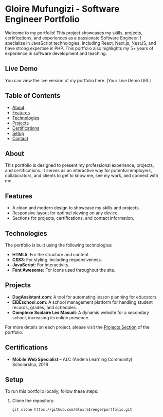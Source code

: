 # Gloire Mufungizi - Software Engineer Portfolio

Welcome to my portfolio! This project showcases my skills, projects, certifications, and experiences as a passionate Software Engineer. I specialize in JavaScript technologies, including React, Next.js, NestJS, and have strong expertise in PHP. This portfolio also highlights my 5+ years of experience in software development and teaching.

## Live Demo

You can view the live version of my portfolio here: [Your Live Demo URL]

## Table of Contents

- [About](#about)
- [Features](#features)
- [Technologies](#technologies)
- [Projects](#projects)
- [Certifications](#certifications)
- [Setup](#setup)
- [Contact](#contact)

## About

This portfolio is designed to present my professional experience, projects, and certifications. It serves as an interactive way for potential employers, collaborators, and clients to get to know me, see my work, and connect with me.

## Features

- A clean and modern design to showcase my skills and projects.
- Responsive layout for optimal viewing on any device.
- Sections for projects, certifications, and contact information.

## Technologies

The portfolio is built using the following technologies:

- **HTML5**: For the structure and content.
- **CSS3**: For styling, including responsiveness.
- **JavaScript**: For interactivity.
- **Font Awesome**: For icons used throughout the site.

## Projects

- **DugAssistant.com**: A tool for automating lesson planning for educators.
- **EIBEschool.com**: A school management platform for handling student records, grades, and schedules.
- **Complexe Scolaire Les Masudi**: A dynamic website for a secondary school, increasing its online presence.

For more details on each project, please visit the [Projects Section](#projects) of the portfolio.

## Certifications

- **Mobile Web Specialist** – ALC (Andela Learning Community) Scholarship, 2018

## Setup

To run this portfolio locally, follow these steps:

1. Clone the repository:
   ```bash
   git clone https://github.com/GloireIrenge/portfolio.git
